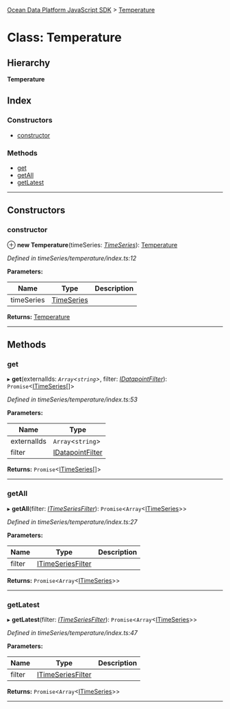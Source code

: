 [Ocean Data Platform JavaScript SDK](../README.md) > [Temperature](../classes/temperature.md)

# Class: Temperature

## Hierarchy

**Temperature**

## Index

### Constructors

* [constructor](temperature.md#constructor)

### Methods

* [get](temperature.md#get)
* [getAll](temperature.md#getall)
* [getLatest](temperature.md#getlatest)

---

## Constructors

<a id="constructor"></a>

###  constructor

⊕ **new Temperature**(timeSeries: *[TimeSeries](timeseries.md)*): [Temperature](temperature.md)

*Defined in timeSeries/temperature/index.ts:12*

**Parameters:**

| Name | Type | Description |
| ------ | ------ | ------ |
| timeSeries | [TimeSeries](timeseries.md) |   |

**Returns:** [Temperature](temperature.md)

___

## Methods

<a id="get"></a>

###  get

▸ **get**(externalIds: *`Array`<`string`>*, filter: *[IDatapointFilter](../interfaces/idatapointfilter.md)*): `Promise`<[ITimeSeries](../interfaces/itimeseries.md)[]>

*Defined in timeSeries/temperature/index.ts:53*

**Parameters:**

| Name | Type |
| ------ | ------ |
| externalIds | `Array`<`string`> |
| filter | [IDatapointFilter](../interfaces/idatapointfilter.md) |

**Returns:** `Promise`<[ITimeSeries](../interfaces/itimeseries.md)[]>

___
<a id="getall"></a>

###  getAll

▸ **getAll**(filter: *[ITimeSeriesFilter](../interfaces/itimeseriesfilter.md)*): `Promise`<`Array`<[ITimeSeries](../interfaces/itimeseries.md)>>

*Defined in timeSeries/temperature/index.ts:27*

**Parameters:**

| Name | Type | Description |
| ------ | ------ | ------ |
| filter | [ITimeSeriesFilter](../interfaces/itimeseriesfilter.md) |   |

**Returns:** `Promise`<`Array`<[ITimeSeries](../interfaces/itimeseries.md)>>

___
<a id="getlatest"></a>

###  getLatest

▸ **getLatest**(filter: *[ITimeSeriesFilter](../interfaces/itimeseriesfilter.md)*): `Promise`<`Array`<[ITimeSeries](../interfaces/itimeseries.md)>>

*Defined in timeSeries/temperature/index.ts:47*

**Parameters:**

| Name | Type | Description |
| ------ | ------ | ------ |
| filter | [ITimeSeriesFilter](../interfaces/itimeseriesfilter.md) |   |

**Returns:** `Promise`<`Array`<[ITimeSeries](../interfaces/itimeseries.md)>>

___

